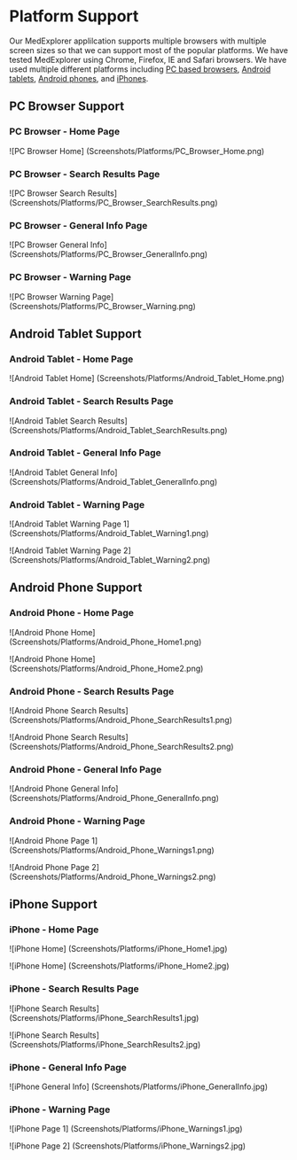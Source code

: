 # Platform Support

Our MedExplorer applilcation supports multiple browsers with multiple screen sizes so that we can support most of the popular platforms.  We have tested MedExplorer using Chrome, Firefox, IE and Safari browsers. We have used multiple different platforms including [PC based browsers](Platform%20Support.md#pc-browser-support), [Android tablets](Platform%20Support.md#android-tablet-support), [Android phones](Platform%20Support.md#android-phone-support), and [iPhones](Platform%20Support.md#iPhone-support).

## PC Browser Support

### PC Browser - Home Page

![PC Browser Home] (Screenshots/Platforms/PC_Browser_Home.png)

### PC Browser - Search Results Page

![PC Browser Search Results] (Screenshots/Platforms/PC_Browser_SearchResults.png)

### PC Browser - General Info Page

![PC Browser General Info] (Screenshots/Platforms/PC_Browser_GeneralInfo.png)

### PC Browser - Warning Page

![PC Browser Warning Page] (Screenshots/Platforms/PC_Browser_Warning.png)

## Android Tablet Support

### Android Tablet - Home Page

![Android Tablet Home] (Screenshots/Platforms/Android_Tablet_Home.png)

### Android Tablet - Search Results Page

![Android Tablet Search Results] (Screenshots/Platforms/Android_Tablet_SearchResults.png)

### Android Tablet - General Info Page

![Android Tablet General Info] (Screenshots/Platforms/Android_Tablet_GeneralInfo.png)

### Android Tablet - Warning Page

![Android Tablet Warning Page 1] (Screenshots/Platforms/Android_Tablet_Warning1.png)

![Android Tablet Warning Page 2] (Screenshots/Platforms/Android_Tablet_Warning2.png)

## Android Phone Support

### Android Phone - Home Page

![Android Phone Home] (Screenshots/Platforms/Android_Phone_Home1.png)

![Android Phone Home] (Screenshots/Platforms/Android_Phone_Home2.png)

### Android Phone - Search Results Page

![Android Phone Search Results] (Screenshots/Platforms/Android_Phone_SearchResults1.png)

![Android Phone Search Results] (Screenshots/Platforms/Android_Phone_SearchResults2.png)

### Android Phone - General Info Page

![Android Phone General Info] (Screenshots/Platforms/Android_Phone_GeneralInfo.png)

### Android Phone - Warning Page

![Android Phone Page 1] (Screenshots/Platforms/Android_Phone_Warnings1.png)

![Android Phone Page 2] (Screenshots/Platforms/Android_Phone_Warnings2.png)

## iPhone Support

### iPhone - Home Page

![iPhone Home] (Screenshots/Platforms/iPhone_Home1.jpg)

![iPhone Home] (Screenshots/Platforms/iPhone_Home2.jpg)

### iPhone - Search Results Page

![iPhone Search Results] (Screenshots/Platforms/iPhone_SearchResults1.jpg)

![iPhone Search Results] (Screenshots/Platforms/iPhone_SearchResults2.jpg)

### iPhone - General Info Page

![iPhone General Info] (Screenshots/Platforms/iPhone_GeneralInfo.jpg)

### iPhone - Warning Page

![iPhone Page 1] (Screenshots/Platforms/iPhone_Warnings1.jpg)

![iPhone Page 2] (Screenshots/Platforms/iPhone_Warnings2.jpg)

